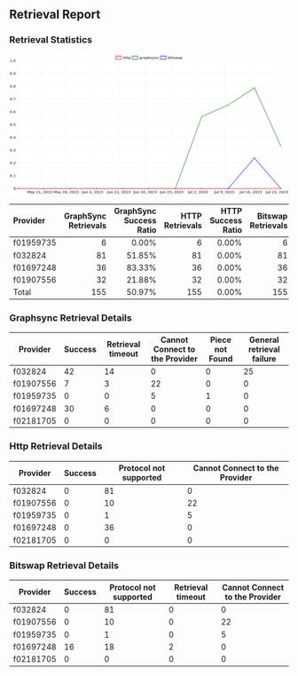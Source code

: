 ## Retrieval Report
### Retrieval Statistics
<img src="https://raw.githubusercontent.com/data-preservation-programs/filplus-checker-assets/main/filecoin-project/filecoin-plus-large-datasets/issues/1563/1690200915568.png"/>

| Provider  | GraphSync Retrievals | GraphSync Success Ratio | HTTP Retrievals | HTTP Success Ratio | Bitswap Retrievals | Bitswap Success Ratio |
| :-------- | -------------------: | ----------------------: | --------------: | -----------------: | -----------------: | --------------------: |
| f01959735 |                    6 |                   0.00% |               6 |              0.00% |                  6 |                 0.00% |
| f032824   |                   81 |                  51.85% |              81 |              0.00% |                 81 |                 0.00% |
| f01697248 |                   36 |                  83.33% |              36 |              0.00% |                 36 |                44.44% |
| f01907556 |                   32 |                  21.88% |              32 |              0.00% |                 32 |                 0.00% |
| Total     |                  155 |                  50.97% |             155 |              0.00% |                155 |                10.32% |

### Graphsync Retrieval Details
| Provider  | Success | Retrieval timeout | Cannot Connect to the Provider | Piece not Found | General retrieval failure |
| --------- | ------- | ----------------- | ------------------------------ | --------------- | ------------------------- |
| f032824   | 42      | 14                | 0                              | 0               | 25                        |
| f01907556 | 7       | 3                 | 22                             | 0               | 0                         |
| f01959735 | 0       | 0                 | 5                              | 1               | 0                         |
| f01697248 | 30      | 6                 | 0                              | 0               | 0                         |
| f02181705 | 0       | 0                 | 0                              | 0               | 0                         |

### Http Retrieval Details
| Provider  | Success | Protocol not supported | Cannot Connect to the Provider |
| --------- | ------- | ---------------------- | ------------------------------ |
| f032824   | 0       | 81                     | 0                              |
| f01907556 | 0       | 10                     | 22                             |
| f01959735 | 0       | 1                      | 5                              |
| f01697248 | 0       | 36                     | 0                              |
| f02181705 | 0       | 0                      | 0                              |

### Bitswap Retrieval Details
| Provider  | Success | Protocol not supported | Retrieval timeout | Cannot Connect to the Provider |
| --------- | ------- | ---------------------- | ----------------- | ------------------------------ |
| f032824   | 0       | 81                     | 0                 | 0                              |
| f01907556 | 0       | 10                     | 0                 | 22                             |
| f01959735 | 0       | 1                      | 0                 | 5                              |
| f01697248 | 16      | 18                     | 2                 | 0                              |
| f02181705 | 0       | 0                      | 0                 | 0                              |
